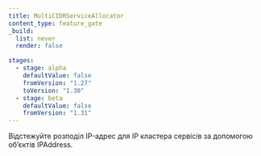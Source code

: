```yaml
---
title: MultiCIDRServiceAllocator
content_type: feature_gate
_build:
  list: never
  render: false

stages:
  - stage: alpha 
    defaultValue: false
    fromVersion: "1.27"
    toVersion: "1.30"
  - stage: beta
    defaultValue: false
    fromVersion: "1.31"
---
```

Відстежуйте розподіл IP-адрес для IP кластера сервісів за допомогою обʼєктів IPAddress.
